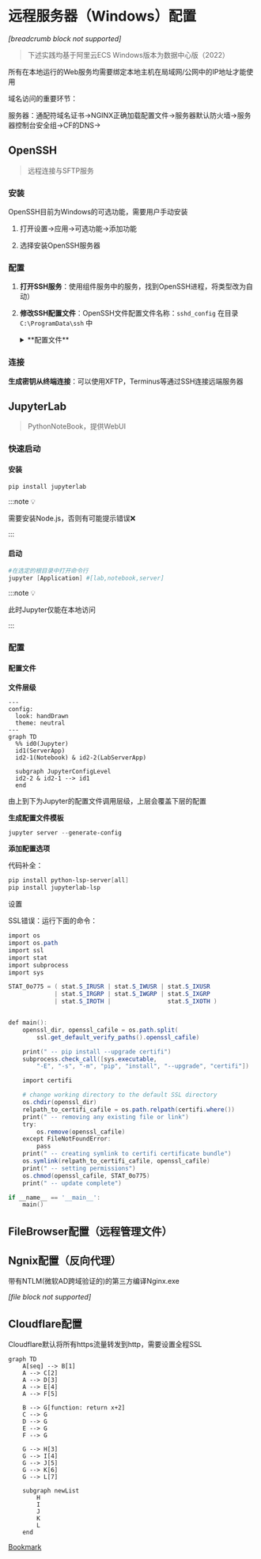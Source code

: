 # 远程服务器（Windows）配置

*[breadcrumb block not supported]*

> 下述实践均基于阿里云ECS Windows版本为数据中心版（2022）

所有在本地运行的Web服务均需要绑定本地主机在局域网/公网中的IP地址才能使用

域名访问的重要环节：

服务器：通配符域名证书→NGINX正确加载配置文件→服务器默认防火墙→服务器控制台安全组→CF的DNS→

## OpenSSH

> 远程连接与SFTP服务

### 安装

OpenSSH目前为Windows的可选功能，需要用户手动安装

1. 打开设置→应用→可选功能→添加功能

2. 选择安装OpenSSH服务器

### 配置

1. **打开SSH服务**：使用组件服务中的服务，找到OpenSSH进程，将类型改为自动）

2. **修改SSH配置文件**：OpenSSH文件配置文件名称：`sshd_config` 在目录`C:\ProgramData\ssh` 中
    <details>
    <summary>**配置文件**</summary>

        ```powershell
        ***
        
        PubkeyAuthentication yes
        
        # The default is to check both .ssh/authorized_keys and .ssh/authorized_keys2
        # but this is overridden so installations will only check .ssh/authorized_keys
        AuthorizedKeysFile	.ssh/authorized_keys
        
        ***
        
        #(此处为可选) To disable tunneled clear text passwords, change to no here!
        PasswordAuthentication no
        #PermitEmptyPasswords no
        
        ChrootDirectory  "C:\"
        
        ***
        
        #Match Group administrators
        #       AuthorizedKeysFile __PROGRAMDATA__/ssh/administrators_authorized_keys
        ```

    </details>


### 连接

**生成密钥从终端连接**：可以使用XFTP，Terminus等通过SSH连接远端服务器

## JupyterLab

> PythonNoteBook，提供WebUI

### 快速启动

#### 安装

```powershell
pip install jupyterlab
```

:::note 💡

需要安装Node.js，否则有可能提示错误❌

::: 

#### 启动

```powershell
#在选定的根目录中打开命令行
jupyter [Application] #[lab,notebook,server]
```

:::note 💡

此时Jupyter仅能在本地访问

::: 

### 配置

#### 配置文件

**文件层级**

```mermaid
---
config:
  look: handDrawn
  theme: neutral
---
graph TD
  %% id0(Jupyter)
  id1(ServerApp)
  id2-1(Notebook) & id2-2(LabServerApp)
  
  subgraph JupyterConfigLevel
  id2-2 & id2-1 --> id1
  end
```

由上到下为Jupyter的配置文件调用层级，上层会覆盖下层的配置

**生成配置文件模板**

```powershell
jupyter server --generate-config
```

**添加配置选项**



代码补全：

```powershell
pip install python-lsp-server[all]
pip install jupyterlab-lsp
```

设置

SSL错误：运行下面的命令：

```powershell
import os
import os.path
import ssl
import stat
import subprocess
import sys

STAT_0o775 = ( stat.S_IRUSR | stat.S_IWUSR | stat.S_IXUSR
             | stat.S_IRGRP | stat.S_IWGRP | stat.S_IXGRP
             | stat.S_IROTH |                stat.S_IXOTH )


def main():
    openssl_dir, openssl_cafile = os.path.split(
        ssl.get_default_verify_paths().openssl_cafile)

    print(" -- pip install --upgrade certifi")
    subprocess.check_call([sys.executable,
        "-E", "-s", "-m", "pip", "install", "--upgrade", "certifi"])

    import certifi

    # change working directory to the default SSL directory
    os.chdir(openssl_dir)
    relpath_to_certifi_cafile = os.path.relpath(certifi.where())
    print(" -- removing any existing file or link")
    try:
        os.remove(openssl_cafile)
    except FileNotFoundError:
        pass
    print(" -- creating symlink to certifi certificate bundle")
    os.symlink(relpath_to_certifi_cafile, openssl_cafile)
    print(" -- setting permissions")
    os.chmod(openssl_cafile, STAT_0o775)
    print(" -- update complete")

if __name__ == '__main__':
    main()
```

## FileBrowser配置（远程管理文件）

## Ngnix配置（反向代理）

带有NTLM(微软AD跨域验证的)的第三方编译Nginx.exe

*[file block not supported]*

## Cloudflare配置

Cloudflare默认将所有https流量转发到http，需要设置全程SSL

```mermaid
graph TD
    A[seq] --> B[1]
    A --> C[2]
    A --> D[3]
    A --> E[4]
    A --> F[5]
    
    B --> G[function: return x+2]
    C --> G
    D --> G
    E --> G
    F --> G
    
    G --> H[3]
    G --> I[4]
    G --> J[5]
    G --> K[6]
    G --> L[7]
    
    subgraph newList
        H
        I
        J
        K
        L
    end

```

[Bookmark](https://github.com/nuclearrockstone/NuclearBomb)

